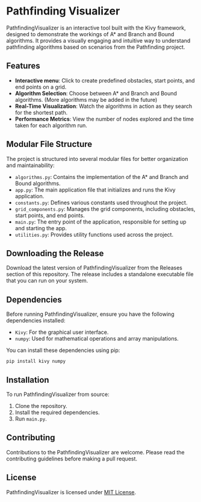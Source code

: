 
# Pathfinding Visualizer

PathfindingVisualizer is an interactive tool built with the Kivy framework, designed to demonstrate the workings of A* and Branch and Bound algorithms. It provides a visually engaging and intuitive way to understand pathfinding algorithms based on scenarios from the Pathfinding project.

## Features

- **Interactive menu**: Click to create predefined obstacles, start points, and end points on a grid.
- **Algorithm Selection**: Choose between A* and Branch and Bound algorithms. (More algorithms may be added in the future)
- **Real-Time Visualization**: Watch the algorithms in action as they search for the shortest path.
- **Performance Metrics**: View the number of nodes explored and the time taken for each algorithm run.

## Modular File Structure

The project is structured into several modular files for better organization and maintainability:

- `algorithms.py`: Contains the implementation of the A* and Branch and Bound algorithms.
- `app.py`: The main application file that initializes and runs the Kivy application.
- `constants.py`: Defines various constants used throughout the project.
- `grid_components.py`: Manages the grid components, including obstacles, start points, and end points.
- `main.py`: The entry point of the application, responsible for setting up and starting the app.
- `utilities.py`: Provides utility functions used across the project.

## Downloading the Release

Download the latest version of PathfindingVisualizer from the Releases section of this repository. The release includes a standalone executable file that you can run on your system.

## Dependencies

Before running PathfindingVisualizer, ensure you have the following dependencies installed:

- `Kivy`: For the graphical user interface.
- `numpy`: Used for mathematical operations and array manipulations.

You can install these dependencies using pip:

```
pip install kivy numpy
```

## Installation

To run PathfindingVisualizer from source:

1. Clone the repository.
2. Install the required dependencies.
3. Run `main.py`.

## Contributing

Contributions to the PathfindingVisualizer are welcome. Please read the contributing guidelines before making a pull request.

## License

PathfindingVisualizer is licensed under [MIT License](LICENSE).
